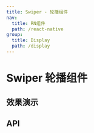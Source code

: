 ```yaml
---
title: Swiper - 轮播组件
nav:
  title: RN组件
  path: /react-native
group:
  title: Display
  path: /display
---
```


# Swiper 轮播组件

## 效果演示

## API

